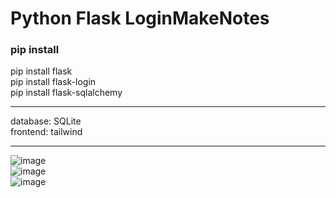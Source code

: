 # Python Flask LoginMakeNotes
### pip install
pip install flask  
pip install flask-login  
pip install flask-sqlalchemy  
****
database: SQLite  
frontend: tailwind
****

![image](https://github.com/user-attachments/assets/56c6d3f9-881a-4eaf-8a9f-89cacaa2ddc7)  
![image](https://github.com/user-attachments/assets/8a84ee27-bdb1-41eb-9720-79dad8c63f67)  
![image](https://github.com/user-attachments/assets/3a60d7dc-3efc-4510-b2cd-1555ee93574a)


